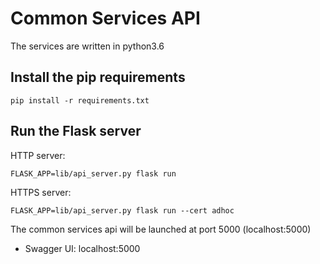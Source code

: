 # Common Services API
The services are written in python3.6
## Install the pip requirements
```
pip install -r requirements.txt
```

## Run the Flask server
HTTP server:
```
FLASK_APP=lib/api_server.py flask run
```
HTTPS server:
```
FLASK_APP=lib/api_server.py flask run --cert adhoc
```

The common services api will be launched at port 5000 (localhost:5000)

 - Swagger UI: localhost:5000